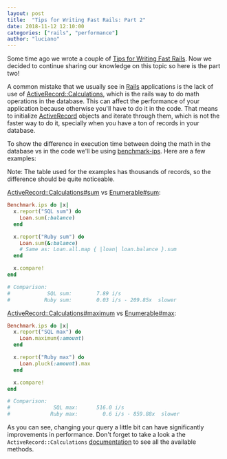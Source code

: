```yaml
---
layout: post
title:  "Tips for Writing Fast Rails: Part 2"
date: 2018-11-12 12:10:00
categories: ["rails", "performance"]
author: "luciano"
---
```


Some time ago we wrote a couple of [Tips for Writing Fast Rails](https://www.ombulabs.com/blog/performance/rails/writing-fast-rails.html). Now we decided to continue sharing our knowledge on this topic so here is the part two!

<!--more-->

A common mistake that we usually see in [Rails](https://rubyonrails.org/) applications is the lack of use of [ActiveRecord::Calculations](https://api.rubyonrails.org/classes/ActiveRecord/Calculations.html), which is the rails way to do math operations in the database. This can affect the performance of your application because otherwise you'll have to do it in the code. That means to initialize [ActiveRecord](https://guides.rubyonrails.org/active_record_basics.html) objects and iterate through them, which is not the faster way to do it, specially when you have a ton of records in your database.

To show the difference in execution time between doing the math in the database vs in the code we'll be using [benchmark-ips](https://github.com/evanphx/benchmark-ips). Here are a few examples:

Note: The table used for the examples has thousands of records, so the difference should be quite noticeable.

[ActiveRecord::Calculations#sum](https://api.rubyonrails.org/classes/ActiveRecord/Calculations.html#method-i-sum) vs [Enumerable#sum](https://apidock.com/rails/Enumerable/sum):
```ruby
Benchmark.ips do |x|
  x.report("SQL sum") do
    Loan.sum(:balance)
  end

  x.report("Ruby sum") do
    Loan.sum(&:balance)
    # Same as: Loan.all.map { |loan| loan.balance }.sum
  end

  x.compare!
end

# Comparison:
#            SQL sum:        7.89 i/s
#           Ruby sum:        0.03 i/s - 209.85x  slower
```

[ActiveRecord::Calculations#maximum](https://api.rubyonrails.org/classes/ActiveRecord/Calculations.html#method-i-maximum) vs [Enumerable#max](https://apidock.com/ruby/Enumerable/max):
```ruby
Benchmark.ips do |x|
  x.report("SQL max") do
    Loan.maximum(:amount)
  end

  x.report("Ruby max") do
    Loan.pluck(:amount).max
  end

  x.compare!
end

# Comparison:
#              SQL max:      516.0 i/s
#             Ruby max:        0.6 i/s - 859.88x  slower
```

As you can see, changing your query a little bit can have significantly improvements in performance. Don't forget to take a look a the `ActiveRecord::Calculations` [documentation](https://api.rubyonrails.org/classes/ActiveRecord/Calculations.html) to see all the available methods.
